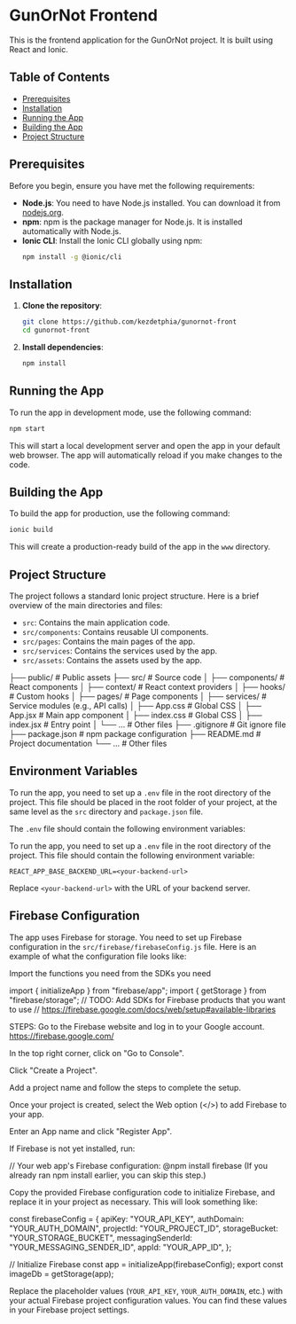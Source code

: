 # GunOrNot Frontend

This is the frontend application for the GunOrNot project. It is built using React and Ionic.

## Table of Contents

- [Prerequisites](#prerequisites)
- [Installation](#installation)
- [Running the App](#running-the-app)
- [Building the App](#building-the-app)
- [Project Structure](#project-structure)

## Prerequisites

Before you begin, ensure you have met the following requirements:

- **Node.js**: You need to have Node.js installed. You can download it from [nodejs.org](https://nodejs.org/).
- **npm**: npm is the package manager for Node.js. It is installed automatically with Node.js.
- **Ionic CLI**: Install the Ionic CLI globally using npm:
  ```bash
  npm install -g @ionic/cli
  ```

## Installation

1. **Clone the repository**:

   ```bash
   git clone https://github.com/kezdetphia/gunornot-front
   cd gunornot-front
   ```

2. **Install dependencies**:
   ```bash
   npm install
   ```

## Running the App

To run the app in development mode, use the following command:

```bash
npm start
```

This will start a local development server and open the app in your default web browser. The app will automatically reload if you make changes to the code.

## Building the App

To build the app for production, use the following command:

```bash
ionic build
```

This will create a production-ready build of the app in the `www` directory.

## Project Structure

The project follows a standard Ionic project structure. Here is a brief overview of the main directories and files:

- `src`: Contains the main application code.
- `src/components`: Contains reusable UI components.
- `src/pages`: Contains the main pages of the app.
- `src/services`: Contains the services used by the app.
- `src/assets`: Contains the assets used by the app.

├── public/ # Public assets
├── src/ # Source code
│ ├── components/ # React components
│ ├── context/ # React context providers
│ ├── hooks/ # Custom hooks
│ ├── pages/ # Page components
│ ├── services/ # Service modules (e.g., API calls)
│ ├── App.css # Global CSS
│ ├── App.jsx # Main app component
│ ├── index.css # Global CSS
│ ├── index.jsx # Entry point
│ └── ... # Other files
├── .gitignore # Git ignore file
├── package.json # npm package configuration
├── README.md # Project documentation
└── ... # Other files

## Environment Variables

To run the app, you need to set up a `.env` file in the root directory of the project. This file should be placed in the root folder of your project, at the same level as the `src` directory and `package.json` file.

The `.env` file should contain the following environment variables:

To run the app, you need to set up a `.env` file in the root directory of the project. This file should contain the following environment variable:

```
REACT_APP_BASE_BACKEND_URL=<your-backend-url>
```

Replace `<your-backend-url>` with the URL of your backend server.

## Firebase Configuration

The app uses Firebase for storage. You need to set up Firebase configuration in the `src/firebase/firebaseConfig.js` file. Here is an example of what the configuration file looks like:

Import the functions you need from the SDKs you need

import { initializeApp } from "firebase/app";
import { getStorage } from "firebase/storage";
// TODO: Add SDKs for Firebase products that you want to use
// https://firebase.google.com/docs/web/setup#available-libraries

STEPS:
Go to the Firebase website and log in to your Google account. https://firebase.google.com/

In the top right corner, click on "Go to Console".

Click "Create a Project".

Add a project name and follow the steps to complete the setup.

Once your project is created, select the Web option (</>) to add Firebase to your app.

Enter an App name and click "Register App".

If Firebase is not yet installed, run:

// Your web app's Firebase configuration:
@npm install firebase
(If you already ran npm install earlier, you can skip this step.)

Copy the provided Firebase configuration code to initialize Firebase, and replace it in your project as necessary. This will look something like:

const firebaseConfig = {
apiKey: "YOUR_API_KEY",
authDomain: "YOUR_AUTH_DOMAIN",
projectId: "YOUR_PROJECT_ID",
storageBucket: "YOUR_STORAGE_BUCKET",
messagingSenderId: "YOUR_MESSAGING_SENDER_ID",
appId: "YOUR_APP_ID",
};

// Initialize Firebase
const app = initializeApp(firebaseConfig);
export const imageDb = getStorage(app);

Replace the placeholder values (`YOUR_API_KEY`, `YOUR_AUTH_DOMAIN`, etc.) with your actual Firebase project configuration values. You can find these values in your Firebase project settings.
